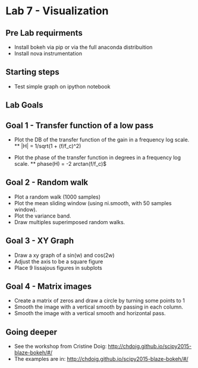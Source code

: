 # Lab 7 - Visualization


## Pre Lab requirments

* Install bokeh via pip or via the full anaconda distribuition
* Install nova instrumentation


## Starting steps

* Test simple graph on ipython notebook

## Lab Goals

## Goal 1 - Transfer function of a low pass

* Plot the DB of the transfer function of the gain in a frequency log scale.
** |H| = 1/sqrt(1 + (f/f_c)^2)

* Plot the phase of the transfer function in degrees in a frequency log scale.
** phase(H) = -2 arctan(f/f_c)$


## Goal 2 - Random walk

* Plot a random walk (1000 samples)
* Plot the mean sliding window (using ni.smooth, with 50 samples window).
* Plot the variance band.
* Draw multiples superimposed random walks.

## Goal 3 - XY Graph

* Draw a xy graph of a sin(w) and cos(2w)
* Adjust the axis to be a square figure
* Place 9 lissajous figures in subplots

## Goal 4 - Matrix images

* Create a matrix of zeros and draw a circle 
by turning some points to 1
* Smooth the image with a vertical smooth by passing in each column.
* Smooth the image with a vertical smooth and horizontal pass.

## Going deeper 
* See the workshop from Cristine Doig: http://chdoig.github.io/scipy2015-blaze-bokeh/#/
* The examples are in: http://chdoig.github.io/scipy2015-blaze-bokeh/#/
